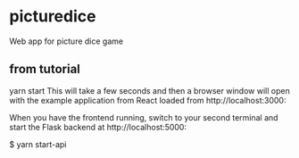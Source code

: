 # picturedice
Web app for picture dice game


## from tutorial

yarn start
This will take a few seconds and then a browser window will open with the example application from React loaded from http://localhost:3000:

When you have the frontend running, switch to your second terminal and start the Flask backend at http://localhost:5000:

$ yarn start-api
